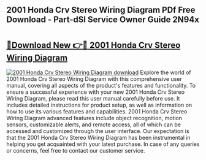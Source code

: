 ## 2001 Honda Crv Stereo Wiring Diagram PDf Free Download - Part-dSl Service Owner Guide 2N94x

# <h2><a href="http://dfhmr9.blite.top/?on=2001+Honda+Crv+Stereo+Wiring+Diagram">🔗Download New 👉🔴 2001 Honda Crv Stereo Wiring Diagram</a></h2>

[![2001 Honda Crv Stereo Wiring Diagram download](https://i.imgur.com/lujVjoI.png)](http://dfhmr9.blite.top/?on=2001+Honda+Crv+Stereo+Wiring+Diagram)
Explore the world of 2001 Honda Crv Stereo Wiring Diagram with this comprehensive user manual, covering all aspects of the product's features and functionality. To ensure a successful experience with your new 2001 Honda Crv Stereo Wiring Diagram, please read this user manual carefully before use. It includes detailed instructions for product setup, as well as information on how to use its various features and capabilities. 2001 Honda Crv Stereo Wiring Diagram advanced features include object recognition, motion sensors, customizable alerts, and remote access, all of which can be accessed and customized through the user interface. Our expectation is that the 2001 Honda Crv Stereo Wiring Diagram has been instrumental in helping you get acquainted with your latest purchase. In case of any queries or concerns, feel free to contact our customer service.
